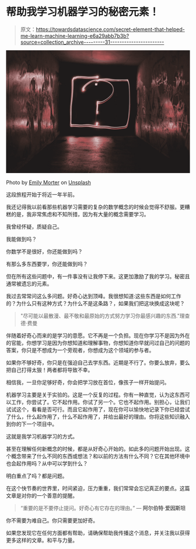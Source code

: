 # 帮助我学习机器学习的秘密元素！

> 原文：<https://towardsdatascience.com/secret-element-that-helped-me-learn-machine-learning-e6a29abb7b3b?source=collection_archive---------31----------------------->

![](img/79ecf34464806fe9aa08cc2db002b74c.png)

Photo by [Emily Morter](https://unsplash.com/@emilymorter?utm_source=medium&utm_medium=referral) on [Unsplash](https://unsplash.com?utm_source=medium&utm_medium=referral)

这段旅程开始于将近一年半前。

我还记得我以前看那些机器学习需要的复杂的数学概念的时候会觉得不舒服。更糟糕的是，我非常焦虑和不知所措，因为有大量的概念需要学习。

我曾经怀疑，质疑自己。

我能做到吗？

你数学不是很好，你还能做到吗？

有那么多东西要学，你还能做到吗？

但在所有这些问题中，有一件事没有让我停下来。这更加激励了我的学习。秘密且通常被遗忘的元素。

我过去常常问这么多问题。好奇心达到顶峰。我很想知道:这些东西是如何工作的？为什么只有这种方式？为什么不是这条路？，如果我们把这块换成这块呢？

> "尽可能以最散漫、最不敬和最原始的方式努力学习你最感兴趣的东西."理查德·费曼

伴随着好奇心而来的是学习的意愿。它不再是一个负担。现在你学习不是因为外在的官能，你想学习是因为你想知道和理解事物，你想知道你早就问过自己的问题的答案，你只是不想成为一个旁观者，你想成为这个领域的参与者。

如果你不够好奇，你只是在强迫自己去学东西。近期是不行了。你要么放弃，要么把自己打得太狠！两者都将导致不幸。

相信我，一旦你足够好奇，你会把学习放在首位，像孩子一样开始提问。

机器学习主要是关于实验的。这是一个反复的过程。你有一种直觉，认为这东西可以工作，你尝试了。它不起作用。你试了另一个。它也不起作用。别担心，让我们试试这个，看看是否可行。而且它起作用了，现在你可以愉快地记录下你已经尝试了什么，什么起作用了，什么不起作用了，并给出最好的理由。你将这些知识融入到你的下一个项目中。

这就是我学习机器学习的方式。

甚至在理解任何新概念的时候，都是从好奇心开始的。如此多的问题开始出现。这个概念带来了什么不同的东西或想法？和以前的方法有什么不同？它在其他环境中也会起作用吗？从中可以学到什么？

明白重点了吗？都是问题。

在这个快节奏的世界里，时间紧迫，压力重重，我们常常会忘记真正的要点。这篇文章是对你的一个善意的提醒。

> “重要的是不要停止提问。好奇心有它存在的理由。”
> ― **阿尔伯特·爱因斯坦**

你不需要为难自己。你只需要更加好奇。

如果您发现它在任何方面都有帮助，请确保帮助我传播这个消息，并关注我以获得更多这样的文章。和平与力量。